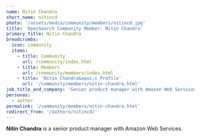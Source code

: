```yaml
---
name: Nitin Chandra
short_name: nitincd
photo: '/assets/media/community/members/nitincd.jpg'
title: 'OpenSearch Community Member: Nitin Chandra'
primary_title: Nitin Chandra
breadcrumbs:
  icon: community
  items:
    - title: Community
      url: /community/index.html
    - title: Members
      url: /community/members/index.html
    - title: 'Nitin Chandra&apos;s Profile'
      url: '/community/members/nitin-chandra.html'
job_title_and_company: 'Senior product manager with Amazon Web Services'
personas:
  - author
permalink: '/community/members/nitin-chandra.html'
redirect_from: '/authors/nitincd/'
---
```


**Nitin Chandra** is a senior product manager with Amazon Web Services.